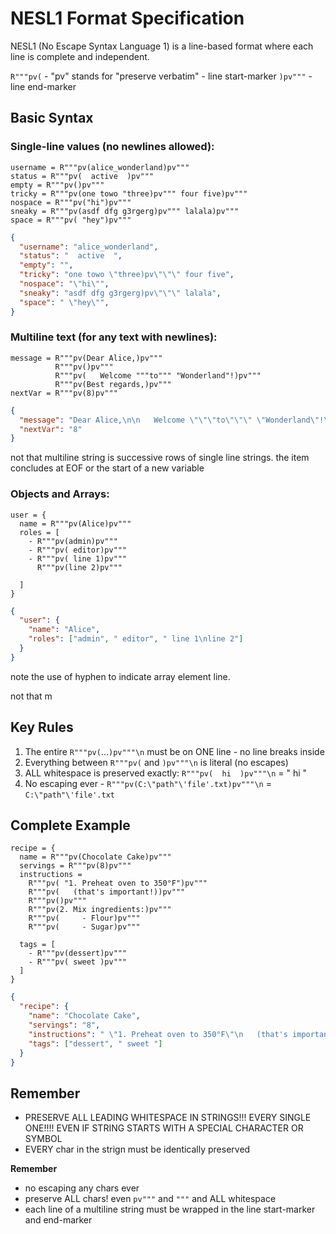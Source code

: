 # NESL1 Format Specification

NESL1 (No Escape Syntax Language 1) is a line-based format where each line is complete and independent.

`R"""pv(` - "pv" stands for "preserve verbatim" - line start-marker
`)pv"""` - line end-marker

## Basic Syntax

### Single-line values (no newlines allowed):
```
username = R"""pv(alice_wonderland)pv"""
status = R"""pv(  active  )pv"""
empty = R"""pv()pv"""
tricky = R"""pv(one towo "three)pv""" four five)pv"""
nospace = R"""pv("hi")pv"""
sneaky = R"""pv(asdf dfg g3rgerg)pv""" lalala)pv"""
space = R"""pv( "hey")pv"""
```
```json
{
  "username": "alice_wonderland",
  "status": "  active  ",
  "empty": "",
  "tricky": "one towo \"three)pv\"\"\" four five",
  "nospace": "\"hi\"",
  "sneaky": "asdf dfg g3rgerg)pv\"\"\" lalala",
  "space": " \"hey\"",
}
```

### Multiline text (for any text with newlines):
```
message = R"""pv(Dear Alice,)pv"""
          R"""pv()pv"""
          R"""pv(   Welcome """to""" "Wonderland"!)pv"""
          R"""pv(Best regards,)pv"""
nextVar = R"""pv(8)pv"""
```
```json
{
  "message": "Dear Alice,\n\n   Welcome \"\"\"to\"\"\" \"Wonderland\"!\nBest regards,",
  "nextVar": "8"
}
```

not that multiline string is successive rows of single line strings. the item concludes at EOF or the start of a new variable


### Objects and Arrays:
```
user = {
  name = R"""pv(Alice)pv"""
  roles = [
    - R"""pv(admin)pv"""
    - R"""pv( editor)pv"""
    - R"""pv( line 1)pv"""
      R"""pv(line 2)pv"""
    
  ]
}
```
```json
{
  "user": {
    "name": "Alice",
    "roles": ["admin", " editor", " line 1\nline 2"]
  }
}
```
note the use of hyphen to indicate array element line. 

not that m

## Key Rules

1. The entire `R"""pv(`...`)pv"""\n` must be on ONE line - no line breaks inside
2. Everything between `R"""pv(` and `)pv"""\n` is literal (no escapes)
3. ALL whitespace is preserved exactly: `R"""pv(  hi  )pv"""\n` = "  hi  "
5. No escaping ever - `R"""pv(C:\"path"\'file'.txt)pv"""\n` = `C:\"path"\'file'.txt`

## Complete Example

```
recipe = {
  name = R"""pv(Chocolate Cake)pv"""
  servings = R"""pv(8)pv"""
  instructions = 
    R"""pv( "1. Preheat oven to 350°F")pv"""
    R"""pv(   (that's important!))pv"""
    R"""pv()pv"""
    R"""pv(2. Mix ingredients:)pv"""
    R"""pv(     - Flour)pv"""
    R"""pv(     - Sugar)pv"""
  
  tags = [
    - R"""pv(dessert)pv"""
    - R"""pv( sweet )pv"""
  ]
}
```
```json
{
  "recipe": {
    "name": "Chocolate Cake",
    "servings": "8",
    "instructions": " \"1. Preheat oven to 350°F\"\n   (that's important!)\n\n2. Mix ingredients:\n     - Flour\n     - Sugar",
    "tags": ["dessert", " sweet "]
  }
}
```

## Remember
- PRESERVE ALL LEADING WHITESPACE IN STRINGS!!! EVERY SINGLE ONE!!!! EVEN IF STRING STARTS WITH A SPECIAL CHARACTER OR SYMBOL
- EVERY char in the strign must be identically preserved




**Remember** 
- no escaping any chars ever
- preserve ALL chars!  even `pv"""` and `"""` and ALL whitespace
- each line of a multiline string must be wrapped in the line start-marker and end-marker
